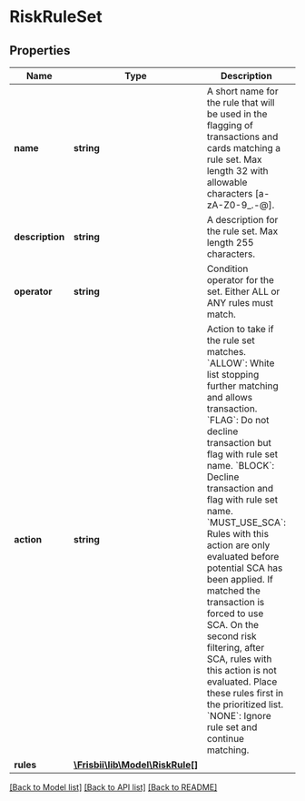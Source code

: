 # RiskRuleSet

## Properties
Name | Type | Description | Notes
------------ | ------------- | ------------- | -------------
**name** | **string** | A short name for the rule that will be used in the flagging of transactions and cards matching a rule set. Max length 32 with allowable characters [a-zA-Z0-9_.-@]. | 
**description** | **string** | A description for the rule set. Max length 255 characters. | [optional] 
**operator** | **string** | Condition operator for the set. Either ALL or ANY rules must match. | 
**action** | **string** | Action to take if the rule set matches. &#x60;ALLOW&#x60;: White list stopping further matching and allows transaction. &#x60;FLAG&#x60;: Do not decline transaction but flag with rule set name. &#x60;BLOCK&#x60;: Decline transaction and flag with rule set name. &#x60;MUST_USE_SCA&#x60;: Rules with this action are only evaluated before potential SCA has been applied. If matched the transaction is forced to use SCA. On the second risk filtering, after SCA, rules with this action is not evaluated. Place these rules first in the prioritized list. &#x60;NONE&#x60;: Ignore rule set and continue matching. | 
**rules** | [**\Frisbii\lib\Model\RiskRule[]**](RiskRule.md) |  | 

[[Back to Model list]](../../README.md#documentation-for-models) [[Back to API list]](../../README.md#documentation-for-api-endpoints) [[Back to README]](../../README.md)

